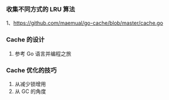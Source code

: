 ### 收集不同方式的 LRU 算法
1、https://github.com/maemual/go-cache/blob/master/cache.go



### Cache 的设计
1. 参考 Go 语言并编程之旅


### Cache 优化的技巧
1. 从减少锁增用
2. 从 GC 的角度
